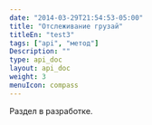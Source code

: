 ```yaml
---
date: "2014-03-29T21:54:53-05:00"
title: "Отслеживание грузай"
titleEn: "test3"
tags: ["api", "метод"]
Description: ""
type: api_doc
layout: api_doc
weight: 3
menuIcon: compass
---
```


Раздел в разработке.